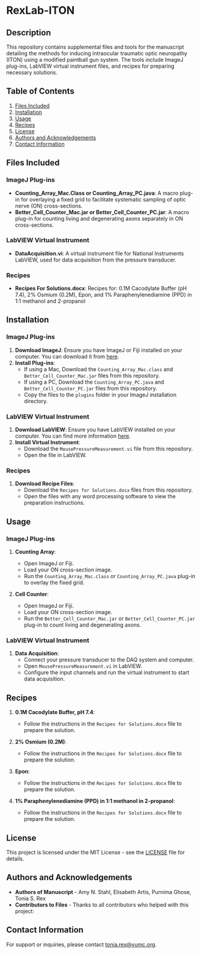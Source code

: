 # RexLab-ITON

## Description

This repository contains supplemental files and tools for the manuscript detailing the methods for inducing intraocular traumatic optic neuropathy (ITON) using a modified paintball gun system. The tools include ImageJ plug-ins, LabVIEW virtual instrument files, and recipes for preparing necessary solutions.

## Table of Contents

1. [Files Included](#files-included)
2. [Installation](#installation)
3. [Usage](#usage)
4. [Recipes](#recipes)
5. [License](#license)
6. [Authors and Acknowledgements](#authors-and-acknowledgements)
7. [Contact Information](#contact-information)

## Files Included

### ImageJ Plug-ins

- **Counting_Array_Mac.Class or Counting_Array_PC.java**: A macro plug-in for overlaying a fixed grid to facilitate systematic sampling of optic nerve (ON) cross-sections.
- **Better_Cell_Counter_Mac.jar or Better_Cell_Counter_PC.jar**: A macro plug-in for counting living and degenerating axons separately in ON cross-sections.

### LabVIEW Virtual Instrument

- **DataAcquisition.vi**: A virtual instrument file for National Instruments LabVIEW, used for data acquisition from the pressure transducer.

### Recipes

- **Recipes For Solutions.docx**: Recipes for: 0.1M Cacodylate Buffer (pH 7.4), 2% Osmium (0.2M), Epon, and 1% Paraphenylenediamine (PPD) in 1:1 methanol and 2-propanol 

## Installation

### ImageJ Plug-ins

1. **Download ImageJ**: Ensure you have ImageJ or Fiji installed on your computer. You can download it from [here](https://imagej.nih.gov/ij/download.html).
2. **Install Plug-ins**:
   - If using a Mac, Download the `Counting_Array_Mac.class` and           `Better_Cell_Counter_Mac.jar` files from this repository.
   - If using a PC, Download the `Counting_Array_PC.java` and           `Better_Cell_Counter_PC.jar` files from this repository.
   - Copy the files to the `plugins` folder in your ImageJ installation directory.

### LabVIEW Virtual Instrument

1. **Download LabVIEW**: Ensure you have LabVIEW installed on your computer. You can find more information [here](https://www.ni.com/en-us/shop/labview.html).
2. **Install Virtual Instrument**:
   - Download the `MousePressureMeasurement.vi` file from this repository.
   - Open the file in LabVIEW.

### Recipes

1. **Download Recipe Files**:
   - Download the `Recipes for Solutions.docx` files from this repository.
   - Open the files with any word processing software to view the preparation instructions.

## Usage

### ImageJ Plug-ins

1. **Counting Array**:
   - Open ImageJ or Fiji.
   - Load your ON cross-section image.
   - Run the `Counting_Array_Mac.class` or `Counting_Array_PC.java` plug-in to overlay the fixed grid.

2. **Cell Counter**:
   - Open ImageJ or Fiji.
   - Load your ON cross-section image.
   - Run the `Better_Cell_Counter_Mac.jar` or `Better_Cell_Counter_PC.jar` plug-in to count living and degenerating axons.

### LabVIEW Virtual Instrument

1. **Data Acquisition**:
   - Connect your pressure transducer to the DAQ system and computer.
   - Open `MousePressureMeasurement.vi` in LabVIEW.
   - Configure the input channels and run the virtual instrument to start data acquisition.

## Recipes

1. **0.1M Cacodylate Buffer, pH 7.4**:
   - Follow the instructions in the `Recipes for Solutions.docx` file to prepare the solution.

2. **2% Osmium (0.2M)**:
     - Follow the instructions in the `Recipes for Solutions.docx` file to prepare the solution.
  
3. **Epon**:
     - Follow the instructions in the `Recipes for Solutions.docx` file to prepare the solution.
  
4. **1% Paraphenylenediamine (PPD) in 1:1 methanol in 2-propanol**:
     - Follow the instructions in the `Recipes for Solutions.docx` file to prepare the solution.

## License

This project is licensed under the MIT License - see the [LICENSE](LICENSE) file for details.

## Authors and Acknowledgements

- **Authors of Manuscript** - Amy N. Stahl, Elisabeth Artis, Purnima Ghose, Tonia S. Rex
- **Contributors to Files** - Thanks to all contributors who helped with this project: 

## Contact Information

For support or inquiries, please contact tonia.rex@vumc.org.
